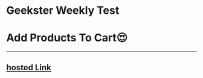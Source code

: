 # **Geekster Weekly Test**
# Add Products To Cart😍
---
## [hosted Link](https://mohdasim0.github.io/productAddToCart/)

